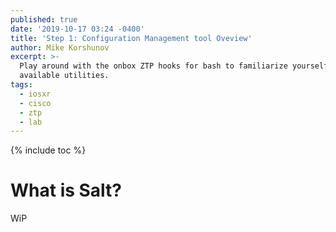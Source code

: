 ```yaml
---
published: true
date: '2019-10-17 03:24 -0400'
title: 'Step 1: Configuration Management tool Oveview'
author: Mike Korshunov
excerpt: >-
  Play around with the onbox ZTP hooks for bash to familiarize yourself with the
  available utilities.
tags:
  - iosxr
  - cisco
  - ztp
  - lab
---
```


{% include toc %}

# What is Salt? 

WiP
